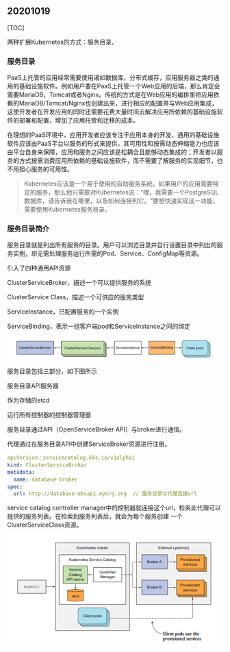 ## 20201019

[TOC]

两种扩展Kubernetes的方式：服务目录、

### 服务目录

PaaS上托管的应用经常需要使用诸如数据库，分布式缓存，应用服务器之类的通用的基础设施软件。例如用户要在PaaS上托管一个Web应用的后端，那么肯定会需要MariaDB，Tomcat或者Nginx。传统的方式是在Web应用的编排里把应用依赖的MariaDB/Tomcat/Nginx也创建出来，进行相应的配置并与Web应用集成，这使开发者在开发应用的同时还需要花费大量时间去解决应用所依赖的基础设施软件的部署和配置，增加了应用托管和迁移的成本。

在理想的PaaS环境中，应用开发者应该专注于应用本身的开发，通用的基础设施软件应该由PaaS平台以服务的形式来提供，其可用性和按需动态伸缩能力也应该由平台自身来保障，应用和服务之间应该是松耦合且能够动态集成的；开发者以服务的方式按需消费应用所依赖的基础设施软件，而不需要了解服务的实现细节，也不用担心服务的可用性。



>Kubernetes应该是一个易于使用的自助服务系统。如果用户的应用需要特定的服务，那么他只需要对Kubernetes说：”嘿，我需要一个PostgreSQL数据库，请告诉我在哪里，以及如何连接到它。“要想快速实现这一功能，需要使用Kubernetes服务目录。

### 服务目录简介

服务目录就是列出所有服务的目录。用户可以浏览目录并自行设置目录中列出的服务实例，却无需处理服务运行所需的Pod、Service、ConfigMap等资源。



引入了四种通用API资源

ClusterServiceBroker，描述一个可以提供服务的系统

ClusterService Class，描述一个可供应的服务类型

ServiceInstance，已配置服务的一个实例

ServiceBinding，表示一组客户端pod和ServiceInstance之间的绑定



![img](pics/k8s_20201019/%E4%BC%81%E4%B8%9A%E5%BE%AE%E4%BF%A1%E6%88%AA%E5%9B%BE_16030999683103.png)



服务目录包括三部分，如下图所示

服务目录API服务器

作为存储的etcd

运行所有控制器的控制器管理器



服务目录通过API（OpenServiceBroker API）与broker进行通信。



代理通过在服务目录API中创建ServiceBroker资源进行注册。

``` yaml
apiVersion：servicecatalog.k8s.io/v1alpha1
kind: ClusterServiceBroker
metadata:
  name: database-broker
spec:
  url: http://database-obsapi.myorg.org  // 服务目录与代理连接url
```

service catalog controller manager中的控制器就连接这个url，检索此代理可以提供的服务列表。在检索到服务列表后，就会为每个服务创建 一个ClusterServiceClass资源。



![img](pics/k8s_20201019/%E4%BC%81%E4%B8%9A%E5%BE%AE%E4%BF%A1%E6%88%AA%E5%9B%BE_16030999841121.png)



